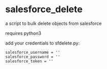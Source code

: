 # salesforce_delete
a script to bulk delete objects from salesforce

requires python3 

add your credentials to sfdelete.py:

```
salesforce_username = ''
salesforce_password = ''
salesforce_token = ''
```

